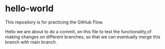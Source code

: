 # hello-world
This repository is for practicing the GitHub Flow.

Hello we are about to do a commit, on this file to test the functionality,of making changes on different branches, so that we can eventually merge this branch with main branch.
